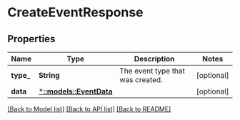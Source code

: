 # CreateEventResponse

## Properties
Name | Type | Description | Notes
------------ | ------------- | ------------- | -------------
**type_** | **String** | The event type that was created. | [optional] 
**data** | [***::models::EventData**](EventData.md) |  | [optional] 

[[Back to Model list]](../README.md#documentation-for-models) [[Back to API list]](../README.md#documentation-for-api-endpoints) [[Back to README]](../README.md)


